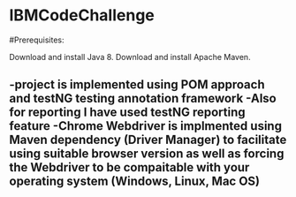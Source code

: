 # IBMCodeChallenge

#Prerequisites:

Download and install Java 8.
Download and install Apache Maven.

-project is implemented using POM approach and testNG testing annotation framework
-Also for reporting I have used testNG reporting feature
-Chrome Webdriver is implmented using Maven dependency (Driver Manager) to facilitate using suitable browser version as well as forcing the Webdriver to be compaitable with your operating system (Windows, Linux, Mac OS)
-

